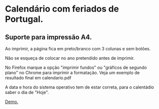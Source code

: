 # Calendário com feriados de Portugal.

## Suporte para impressão A4.

Ao imprimir, a página fica em preto/branco com 3 colunas e sem botões.

Não se esqueça de colocar no ano pretendido antes de imprimir.

No Firefox marque a opção "imprimir fundos" ou "gráficos de segundo plano" no Chrome para imprimir a formatação. Veja um exemplo de resultado final em calendario.pdf

A data e hora do sistema operativo tem de estar correta, para o calentádio saber o dia de "Hoje".

[Demo.](https://joaosousa1.github.io/calendario-portugal/)

